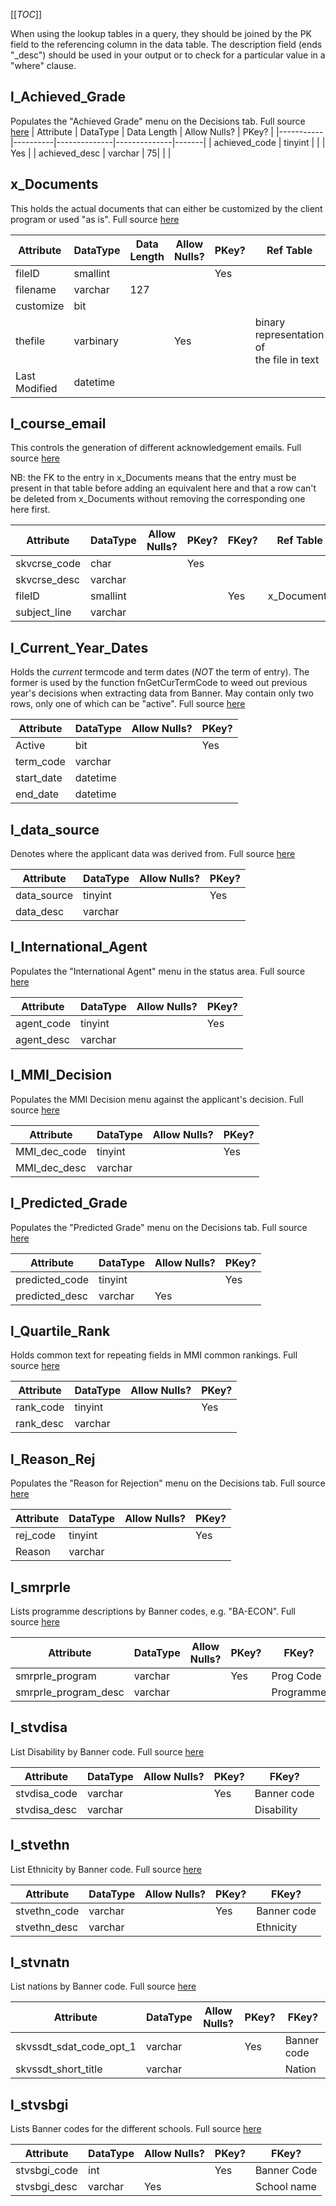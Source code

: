 [[_TOC_]]

When using the lookup tables in a query, they should be joined by the PK field to the referencing column in the data table. The description field (ends "_desc") should be used in your output or to check for a particular value in a "where" clause.

## l_Achieved_Grade

Populates the "Achieved Grade" menu on the Decisions tab. Full source [here](https://universityofleeds.visualstudio.com/FAD/FAD%20Team/_git/FAD-SSDT?path=%2FFAD%2Fdbo%2FTables%2Fl_Achieved_Grade.sql&version=GBmaster)
| Attribute | DataType | Data Length | Allow Nulls? | PKey? |
|-----------|----------|--------------|--------------|-------|
| achieved_code	| tinyint	| |  | Yes |
| achieved_desc	| varchar	| 75| |  |

## x_Documents

This holds the actual documents that can either be customized by the client program or used "as is". Full source [here](https://universityofleeds.visualstudio.com/FAD/FAD%20Team/_git/FAD-SSDT?path=%2FFAD%2Fdbo%2FTables%2Fx_Documents.sql&version=GBmaster)

| Attribute | DataType | Data Length | Allow Nulls? | PKey? | Ref Table |
|-----------|----------|--------------|--------------|-------|-------|
| fileID	| smallint	| |	| Yes	| 	|
| filename	| varchar	| 127 |	| 	| 	|
| customize	| bit	| |	| 	| 	|
| thefile	| varbinary	| |Yes	| 	| binary representation of<br /> the file in text	|
| Last Modified	| datetime	| | | |

## l_course_email

This controls the generation of different acknowledgement emails. Full source [here](https://universityofleeds.visualstudio.com/FAD/FAD%20Team/_git/FAD-SSDT?path=%2FFAD%2Fdbo%2FTables%l_course_email.sql&version=GBmaster)

NB: the FK to the entry in x_Documents means that the entry must be present in that table before adding an equivalent here and that a row can't be deleted from x_Documents without 
removing the corresponding one here first.

| Attribute | DataType | Allow Nulls? | PKey? | FKey? | Ref Table |
|-----------|----------|--------------|-------|-------|-------|
| skvcrse_code	| char	| 	| Yes	| 	|  |
| skvcrse_desc	| varchar	| 	| 	| 	|  |
| fileID	| smallint	| 	| 	| Yes	| x_Documents |
| subject_line	| varchar	| 	| 	| 	|  |


## l_Current_Year_Dates

Holds the *current* termcode and term dates (*NOT* the term of entry). The former is used by the function fnGetCurTermCode to weed out previous year's decisions when extracting data from Banner. May contain only two rows, only one of which can be "active". Full source [here](https://universityofleeds.visualstudio.com/FAD/FAD%20Team/_git/FAD-SSDT?path=%2FFAD%2Fdbo%2FTables%2Fl_Current_Year_Dates.sql&version=GBmaster)

| Attribute | DataType | Allow Nulls? | PKey? |
|-----------|----------|--------------|-------|
| Active	| bit	| 	| Yes	| 	|
| term_code	| varchar	| 	| 	| 	|
| start_date	| datetime	| 	| 	| 	|
| end_date	| datetime	| 	| 	| 	|

## l_data_source

Denotes where the applicant data was derived from. Full source [here](https://universityofleeds.visualstudio.com/FAD/FAD%20Team/_git/FAD-SSDT?path=%2FFAD%2Fdbo%2FTables%2Fl_data_source.sql&version=GBmaster)

| Attribute | DataType | Allow Nulls? | PKey? |
|-----------|----------|--------------|-------|
| data_source	| tinyint	| 	| Yes	| 	|
| data_desc	| varchar	| 	| 	| 	|

## l_International_Agent

Populates the "International Agent" menu in the status area. Full source [here](https://universityofleeds.visualstudio.com/FAD/FAD%20Team/_git/FAD-SSDT?path=%2FFAD%2Fdbo%2FTables%2Fl_International_Agent.sql&version=GBmaster)


| Attribute | DataType | Allow Nulls? | PKey? |
|-----------|----------|--------------|-------|
| agent_code	| tinyint	|  | Yes |  |
| agent_desc	| varchar	|  |  |  |

## l_MMI_Decision

Populates the MMI Decision menu against the applicant's decision. Full source [here](https://universityofleeds.visualstudio.com/FAD/FAD%20Team/_git/FAD-SSDT?path=%2FFAD%2Fdbo%2FTables%2Fl_MMI_Decision.sql&version=GBmaster)


| Attribute | DataType | Allow Nulls? | PKey? |
|-----------|----------|--------------|-------|
| MMI_dec_code	| tinyint	| 	| Yes	|
| MMI_dec_desc	| varchar	| 	| 	| 

## l_Predicted_Grade

Populates the "Predicted Grade" menu on the Decisions tab. Full source [here](https://universityofleeds.visualstudio.com/FAD/FAD%20Team/_git/FAD-SSDT?path=%2FFAD%2Fdbo%2FTables%2Fl_Predicted_Grade.sql&version=GBmaster)


| Attribute | DataType | Allow Nulls? | PKey? |
|-----------|----------|--------------|-------|
| predicted_code	| tinyint	|  | Yes |  |
| predicted_desc	| varchar	| Yes |  |  |


## l_Quartile_Rank

Holds common text for repeating fields in MMI common rankings. Full source [here](https://universityofleeds.visualstudio.com/FAD/FAD%20Team/_git/FAD-SSDT?path=%2FFAD%2Fdbo%2FTables%2Fl_Quartile_Rank.sql&version=GBmaster)


| Attribute | DataType | Allow Nulls? | PKey? |
|-----------|----------|--------------|-------|
| rank_code	| tinyint	| 	| Yes	|
| rank_desc	| varchar	| 	| 	|

## l_Reason_Rej

Populates the "Reason for Rejection" menu on the Decisions tab. Full source [here](https://universityofleeds.visualstudio.com/FAD/FAD%20Team/_git/FAD-SSDT?path=%2FFAD%2Fdbo%2FTables%2Fl_Reason_Rej.sql&version=GBmaster)


| Attribute | DataType | Allow Nulls? | PKey? |
|-----------|----------|--------------|-------|
| rej_code	| tinyint	|  | Yes |  |
| Reason	| varchar	| |  |  |

## l_smrprle

Lists programme descriptions by Banner codes, e.g. "BA-ECON". Full source [here](https://universityofleeds.visualstudio.com/FAD/FAD%20Team/_git/FAD-SSDT?path=%2FFAD%2Fdbo%2FTables%2Fl_smrprle.sql&version=GBmaster)

| Attribute | DataType | Allow Nulls? | PKey? | FKey? | 
|-----------|----------|--------------|-------|-------|
| smrprle_program	| varchar	|  | Yes | Prog Code |
| smrprle_program_desc	| varchar	|  |  | Programme |

## l_stvdisa

List Disability by Banner code. Full source [here](https://universityofleeds.visualstudio.com/FAD/FAD%20Team/_git/FAD-SSDT?path=%2FFAD%2Fdbo%2FTables%2Fl_stvdisa.sql&version=GBmaster)

| Attribute | DataType | Allow Nulls? | PKey? | FKey? | 
|-----------|----------|--------------|-------|-------|
| stvdisa_code| varchar	|  | Yes | Banner code |
| stvdisa_desc| varchar	|  |  | Disability |

## l_stvethn

List Ethnicity by Banner code. Full source [here](https://universityofleeds.visualstudio.com/FAD/FAD%20Team/_git/FAD-SSDT?path=%2FFAD%2Fdbo%2FTables%2Fl_stvethn.sql&version=GBmaster)

| Attribute | DataType | Allow Nulls? | PKey? | FKey? | 
|-----------|----------|--------------|-------|-------|
| stvethn_code| varchar	|  | Yes | Banner code |
| stvethn_desc| varchar	|  |  | Ethnicity|

## l_stvnatn

List nations by Banner code. Full source [here](https://universityofleeds.visualstudio.com/FAD/FAD%20Team/_git/FAD-SSDT?path=%2FFAD%2Fdbo%2FTables%2Fl_stvnatn.sql&version=GBmaster)

| Attribute | DataType | Allow Nulls? | PKey? | FKey? | 
|-----------|----------|--------------|-------|-------|
| skvssdt_sdat_code_opt_1	| varchar	|  | Yes | Banner code |
| skvssdt_short_title	| varchar	|  |  | Nation |

## l_stvsbgi

Lists Banner codes for the different schools. Full source [here](https://universityofleeds.visualstudio.com/FAD/FAD%20Team/_git/FAD-SSDT?path=%2FFAD%2Fdbo%2FTables%2Fl_stvsbgi.sql&version=GBmaster)

| Attribute | DataType | Allow Nulls? | PKey? | FKey? | 
|-----------|----------|--------------|-------|-------|
| stvsbgi_code	| int	|  | Yes | Banner Code |
| stvsbgi_desc	| varchar	| Yes |  | School name |
